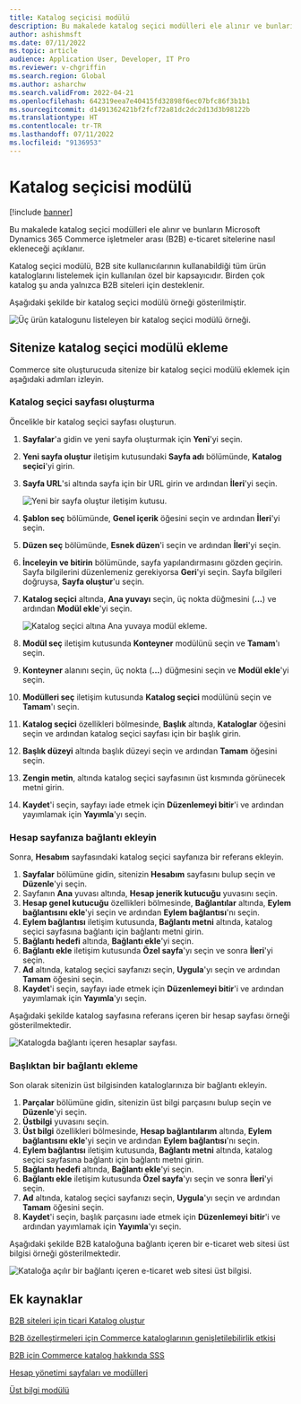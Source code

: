 ```yaml
---
title: Katalog seçicisi modülü
description: Bu makalede katalog seçici modülleri ele alınır ve bunların Microsoft Dynamics 365 Commerce işletmeler arası (B2B) e-ticaret sitelerine nasıl ekleneceği açıklanır.
author: ashishmsft
ms.date: 07/11/2022
ms.topic: article
audience: Application User, Developer, IT Pro
ms.reviewer: v-chgriffin
ms.search.region: Global
ms.author: asharchw
ms.search.validFrom: 2022-04-21
ms.openlocfilehash: 642319eea7e40415fd32898f6ec07bfc86f3b1b1
ms.sourcegitcommit: d1491362421bf2fcf72a81dc2dc2d13d3b98122b
ms.translationtype: HT
ms.contentlocale: tr-TR
ms.lasthandoff: 07/11/2022
ms.locfileid: "9136953"
---
```

# <a name="catalog-picker-module"></a>Katalog seçicisi modülü

[!include [banner](includes/banner.md)]

Bu makalede katalog seçici modülleri ele alınır ve bunların Microsoft Dynamics 365 Commerce işletmeler arası (B2B) e-ticaret sitelerine nasıl ekleneceği açıklanır.

Katalog seçici modülü, B2B site kullanıcılarının kullanabildiği tüm ürün kataloglarını listelemek için kullanılan özel bir kapsayıcıdır. Birden çok katalog şu anda yalnızca B2B siteleri için desteklenir.

Aşağıdaki şekilde bir katalog seçici modülü örneği gösterilmiştir.

![Üç ürün katalogunu listeleyen bir katalog seçici modülü örneği.](./media/Catalog-picker-sample.png)

## <a name="add-a-catalog-picker-module-to-your-site"></a>Sitenize katalog seçici modülü ekleme

Commerce site oluşturucuda sitenize bir katalog seçici modülü eklemek için aşağıdaki adımları izleyin.

### <a name="create-a-catalog-picker-page"></a>Katalog seçici sayfası oluşturma

Öncelikle bir katalog seçici sayfası oluşturun.

1. **Sayfalar**'a gidin ve yeni sayfa oluşturmak için **Yeni**'yi seçin.
1. **Yeni sayfa oluştur** iletişim kutusundaki **Sayfa adı** bölümünde, **Katalog seçici**'yi girin.
1. **Sayfa URL**'si altında sayfa için bir URL girin ve ardından **İleri**'yi seçin.

    ![Yeni bir sayfa oluştur iletişim kutusu.](./media/Create-catalog-picker-page.png)

1. **Şablon seç** bölümünde, **Genel içerik** öğesini seçin ve ardından **İleri**'yi seçin.
1. **Düzen seç** bölümünde, **Esnek düzen**'i seçin ve ardından **İleri**'yi seçin.
1. **İnceleyin ve bitirin** bölümünde, sayfa yapılandırmasını gözden geçirin. Sayfa bilgilerini düzenlemeniz gerekiyorsa **Geri**'yi seçin. Sayfa bilgileri doğruysa, **Sayfa oluştur**'u seçin.
1. **Katalog seçici** altında, **Ana yuvayı** seçin, üç nokta düğmesini (**...**) ve ardından **Modül ekle**'yi seçin.

    ![Katalog seçici altına Ana yuvaya modül ekleme.](./media/Author-web-page-catalog-picker-1.png)

1. **Modül seç** iletişim kutusunda **Konteyner** modülünü seçin ve **Tamam**'ı seçin.
1. **Konteyner** alanını seçin, üç nokta (**...**) düğmesini seçin ve **Modül ekle**'yi seçin.
1. **Modülleri seç** iletişim kutusunda **Katalog seçici** modülünü seçin ve **Tamam**'ı seçin.
1. **Katalog seçici** özellikleri bölmesinde, **Başlık** altında, **Kataloglar** öğesini seçin ve ardından katalog seçici sayfası için bir başlık girin.
1. **Başlık düzeyi** altında başlık düzeyi seçin ve ardından **Tamam** öğesini seçin.
1. **Zengin metin**, altında katalog seçici sayfasının üst kısmında görünecek metni girin.
1. **Kaydet**'i seçin, sayfayı iade etmek için **Düzenlemeyi bitir**'i ve ardından yayımlamak için **Yayımla**'yı seçin.

### <a name="add-a-link-on-your-account-page"></a>Hesap sayfanıza bağlantı ekleyin

Sonra, **Hesabım** sayfasındaki katalog seçici sayfanıza bir referans ekleyin.

1. **Sayfalar** bölümüne gidin, sitenizin **Hesabım** sayfasını bulup seçin ve **Düzenle**'yi seçin.
1. Sayfanın **Ana** yuvası altında, **Hesap jenerik kutucuğu** yuvasını seçin. 
1. **Hesap genel kutucuğu** özellikleri bölmesinde, **Bağlantılar** altında, **Eylem bağlantısını ekle**'yi seçin ve ardından **Eylem bağlantısı**'nı seçin.
1. **Eylem bağlantısı** iletişim kutusunda, **Bağlantı metni** altında, katalog seçici sayfasına bağlantı için bağlantı metni girin.
1. **Bağlantı hedefi** altında, **Bağlantı ekle**'yi seçin.
1. **Bağlantı ekle** iletişim kutusunda **Özel sayfa**'yı seçin ve sonra **İleri**'yi seçin.
1. **Ad** altında, katalog seçici sayfanızı seçin, **Uygula**'yı seçin ve ardından **Tamam** öğesini seçin.
1. **Kaydet**'i seçin, sayfayı iade etmek için **Düzenlemeyi bitir**'i ve ardından yayımlamak için **Yayımla**'yı seçin.

Aşağıdaki şekilde katalog sayfasına referans içeren bir hesap sayfası örneği gösterilmektedir.

![Katalogda bağlantı içeren hesaplar sayfası.](./media/my-accounts.png)

### <a name="add-a-link-from-the-header"></a>Başlıktan bir bağlantı ekleme

Son olarak sitenizin üst bilgisinden kataloglarınıza bir bağlantı ekleyin.

1. **Parçalar** bölümüne gidin, sitenizin üst bilgi parçasını bulup seçin ve **Düzenle**'yi seçin.
1. **Üstbilgi** yuvasını seçin. 
1. **Üst bilgi** özellikleri bölmesinde, **Hesap bağlantılarım** altında, **Eylem bağlantısını ekle**'yi seçin ve ardından **Eylem bağlantısı**'nı seçin.
1. **Eylem bağlantısı** iletişim kutusunda, **Bağlantı metni** altında, katalog seçici sayfasına bağlantı için bağlantı metni girin.
1. **Bağlantı hedefi** altında, **Bağlantı ekle**'yi seçin.
1. **Bağlantı ekle** iletişim kutusunda **Özel sayfa**'yı seçin ve sonra **İleri**'yi seçin.
1. **Ad** altında, katalog seçici sayfanızı seçin, **Uygula**'yı seçin ve ardından **Tamam** öğesini seçin.
1. **Kaydet**'i seçin, başlık parçasını iade etmek için **Düzenlemeyi bitir**'i ve ardından yayımlamak için **Yayımla**'yı seçin.

Aşağıdaki şekilde B2B kataloğuna bağlantı içeren bir e-ticaret web sitesi üst bilgisi örneği gösterilmektedir.

![Kataloğa açılır bir bağlantı içeren e-ticaret web sitesi üst bilgisi.](./media/catalog-in-header.png)


## <a name="additional-resources"></a>Ek kaynaklar 

[B2B siteleri için ticari Katalog oluştur](catalogs-b2b-sites.md)

[B2B özelleştirmeleri için Commerce kataloglarının genişletilebilirlik etkisi](catalogs-b2b-sites-dev.md)

[B2B için Commerce katalog hakkında SSS](catalogs-b2b-sites-FAQ.md)

[Hesap yönetimi sayfaları ve modülleri](account-management.md)

[Üst bilgi modülü](author-header-module.md)
